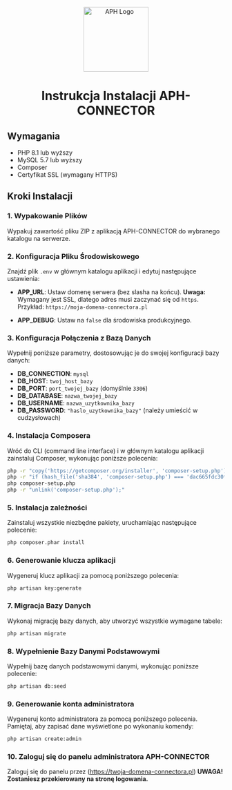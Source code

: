 <p align="center">
  <img src="https://aph-serwis.pl/storage/aph-logo.png" alt="APH Logo" width="150" />
</p>
<h1 align="center">Instrukcja Instalacji APH-CONNECTOR</h1>

## Wymagania

- PHP 8.1 lub wyższy
- MySQL 5.7 lub wyższy
- Composer
- Certyfikat SSL (wymagany HTTPS)

## Kroki Instalacji

### 1. Wypakowanie Plików

Wypakuj zawartość pliku ZIP z aplikacją APH-CONNECTOR do wybranego katalogu na serwerze.

### 2. Konfiguracja Pliku Środowiskowego

Znajdź plik `.env` w głównym katalogu aplikacji i edytuj następujące ustawienia:

- **APP_URL**: Ustaw domenę serwera (bez slasha na końcu). **Uwaga:** Wymagany jest SSL, dlatego adres musi zaczynać się od `https`. Przykład: `https://moja-domena-connectora.pl`

- **APP_DEBUG**: Ustaw na `false` dla środowiska produkcyjnego.

### 3. Konfiguracja Połączenia z Bazą Danych

Wypełnij poniższe parametry, dostosowując je do swojej konfiguracji bazy danych:

- **DB_CONNECTION**: `mysql`
- **DB_HOST**: `twoj_host_bazy`
- **DB_PORT**: `port_twojej_bazy` (domyślnie `3306`)
- **DB_DATABASE**: `nazwa_twojej_bazy`
- **DB_USERNAME**: `nazwa_uzytkownika_bazy`
- **DB_PASSWORD**: `"haslo_uzytkownika_bazy"` (należy umieścić w cudzysłowach)

### 4. Instalacja Composera

Wróć do CLI (command line interface) i w głównym katalogu aplikacji zainstaluj Composer, wykonując poniższe polecenia:

```sh
php -r "copy('https://getcomposer.org/installer', 'composer-setup.php');"
php -r "if (hash_file('sha384', 'composer-setup.php') === 'dac665fdc30fdd8ec78b38b9800061b4150413ff2e3b6f88543c636f7cd84f6db9189d43a81e5503cda447da73c7e5b6') { echo 'Installer verified'; } else { echo 'Installer corrupt'; unlink('composer-setup.php'); } echo PHP_EOL;"
php composer-setup.php
php -r "unlink('composer-setup.php');"
```
### 5. Instalacja zależności

Zainstaluj wszystkie niezbędne pakiety, uruchamiając następujące polecenie:

```sh
php composer.phar install
```

### 6. Generowanie klucza aplikacji

Wygeneruj klucz aplikacji za pomocą poniższego polecenia:
```sh
php artisan key:generate
```

### 7. Migracja Bazy Danych

Wykonaj migrację bazy danych, aby utworzyć wszystkie wymagane tabele:
```sh
php artisan migrate
```

### 8. Wypełnienie Bazy Danymi Podstawowymi

Wypełnij bazę danych podstawowymi danymi, wykonując poniższe polecenie:
```sh
php artisan db:seed
```

### 9. Generowanie konta administratora

Wygeneruj konto administratora za pomocą poniższego polecenia. Pamiętaj, aby zapisać dane wyświetlone po wykonaniu komendy:
```sh
php artisan create:admin
```
### 10. Zaloguj się do panelu administratora APH-CONNECTOR

Zaloguj się do panelu przez (https://twoja-domena-connectora.pl) **UWAGA! Zostaniesz przekierowany na stronę logowania.**


